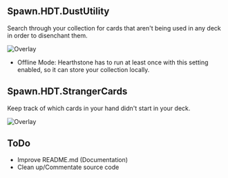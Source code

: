 ## Spawn.HDT.DustUtility
Search through your collection for cards that aren't being used in any deck in order to disenchant them.

![Overlay](https://i.imgur.com/X91JVMa.png)

* Offline Mode: Hearthstone has to run at least once with this setting enabled, so it can store your collection locally.

## Spawn.HDT.StrangerCards
Keep track of which cards in your hand didn't start in your deck.

![Overlay](https://i.imgur.com/MXdwt24.png)

## ToDo
- Improve README.md (Documentation)
- Clean up/Commentate source code
